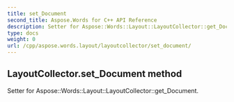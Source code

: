 ```yaml
---
title: set_Document
second_title: Aspose.Words for C++ API Reference
description: Setter for Aspose::Words::Layout::LayoutCollector::get_Document. 
type: docs
weight: 0
url: /cpp/aspose.words.layout/layoutcollector/set_document/
---
```

## LayoutCollector.set_Document method


Setter for Aspose::Words::Layout::LayoutCollector::get_Document. 

